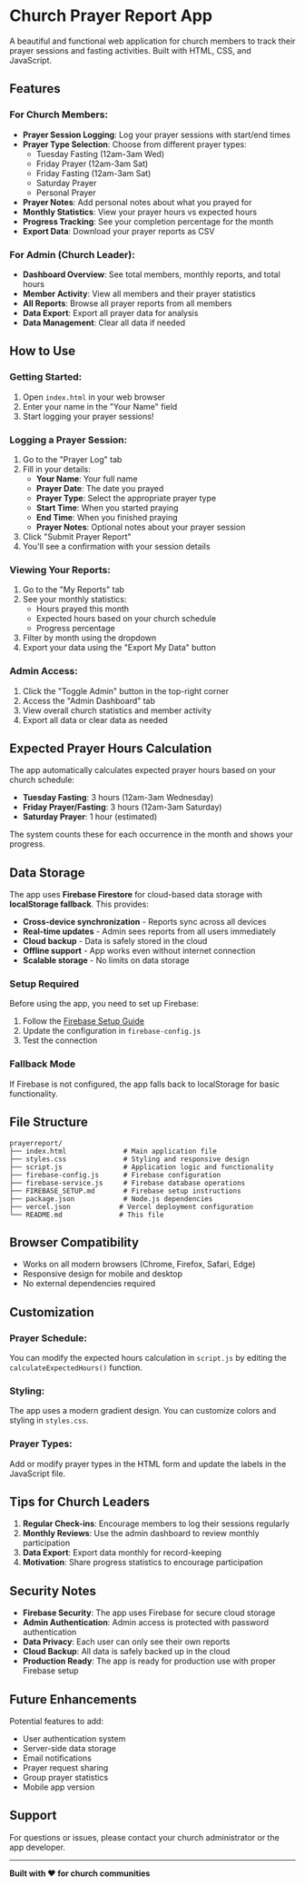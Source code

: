 # Church Prayer Report App

A beautiful and functional web application for church members to track their prayer sessions and fasting activities. Built with HTML, CSS, and JavaScript.

## Features

### For Church Members:
- **Prayer Session Logging**: Log your prayer sessions with start/end times
- **Prayer Type Selection**: Choose from different prayer types:
  - Tuesday Fasting (12am-3am Wed)
  - Friday Prayer (12am-3am Sat)
  - Friday Fasting (12am-3am Sat)
  - Saturday Prayer
  - Personal Prayer
- **Prayer Notes**: Add personal notes about what you prayed for
- **Monthly Statistics**: View your prayer hours vs expected hours
- **Progress Tracking**: See your completion percentage for the month
- **Export Data**: Download your prayer reports as CSV

### For Admin (Church Leader):
- **Dashboard Overview**: See total members, monthly reports, and total hours
- **Member Activity**: View all members and their prayer statistics
- **All Reports**: Browse all prayer reports from all members
- **Data Export**: Export all prayer data for analysis
- **Data Management**: Clear all data if needed

## How to Use

### Getting Started:
1. Open `index.html` in your web browser
2. Enter your name in the "Your Name" field
3. Start logging your prayer sessions!

### Logging a Prayer Session:
1. Go to the "Prayer Log" tab
2. Fill in your details:
   - **Your Name**: Your full name
   - **Prayer Date**: The date you prayed
   - **Prayer Type**: Select the appropriate prayer type
   - **Start Time**: When you started praying
   - **End Time**: When you finished praying
   - **Prayer Notes**: Optional notes about your prayer session
3. Click "Submit Prayer Report"
4. You'll see a confirmation with your session details

### Viewing Your Reports:
1. Go to the "My Reports" tab
2. See your monthly statistics:
   - Hours prayed this month
   - Expected hours based on your church schedule
   - Progress percentage
3. Filter by month using the dropdown
4. Export your data using the "Export My Data" button

### Admin Access:
1. Click the "Toggle Admin" button in the top-right corner
2. Access the "Admin Dashboard" tab
3. View overall church statistics and member activity
4. Export all data or clear data as needed

## Expected Prayer Hours Calculation

The app automatically calculates expected prayer hours based on your church schedule:

- **Tuesday Fasting**: 3 hours (12am-3am Wednesday)
- **Friday Prayer/Fasting**: 3 hours (12am-3am Saturday)
- **Saturday Prayer**: 1 hour (estimated)

The system counts these for each occurrence in the month and shows your progress.

## Data Storage

The app uses **Firebase Firestore** for cloud-based data storage with **localStorage fallback**. This provides:
- **Cross-device synchronization** - Reports sync across all devices
- **Real-time updates** - Admin sees reports from all users immediately
- **Cloud backup** - Data is safely stored in the cloud
- **Offline support** - App works even without internet connection
- **Scalable storage** - No limits on data storage

### Setup Required
Before using the app, you need to set up Firebase:
1. Follow the [Firebase Setup Guide](FIREBASE_SETUP.md)
2. Update the configuration in `firebase-config.js`
3. Test the connection

### Fallback Mode
If Firebase is not configured, the app falls back to localStorage for basic functionality.

## File Structure

```
prayerreport/
├── index.html              # Main application file
├── styles.css              # Styling and responsive design
├── script.js               # Application logic and functionality
├── firebase-config.js      # Firebase configuration
├── firebase-service.js     # Firebase database operations
├── FIREBASE_SETUP.md       # Firebase setup instructions
├── package.json            # Node.js dependencies
├── vercel.json            # Vercel deployment configuration
└── README.md              # This file
```

## Browser Compatibility

- Works on all modern browsers (Chrome, Firefox, Safari, Edge)
- Responsive design for mobile and desktop
- No external dependencies required

## Customization

### Prayer Schedule:
You can modify the expected hours calculation in `script.js` by editing the `calculateExpectedHours()` function.

### Styling:
The app uses a modern gradient design. You can customize colors and styling in `styles.css`.

### Prayer Types:
Add or modify prayer types in the HTML form and update the labels in the JavaScript file.

## Tips for Church Leaders

1. **Regular Check-ins**: Encourage members to log their sessions regularly
2. **Monthly Reviews**: Use the admin dashboard to review monthly participation
3. **Data Export**: Export data monthly for record-keeping
4. **Motivation**: Share progress statistics to encourage participation

## Security Notes

- **Firebase Security**: The app uses Firebase for secure cloud storage
- **Admin Authentication**: Admin access is protected with password authentication
- **Data Privacy**: Each user can only see their own reports
- **Cloud Backup**: All data is safely backed up in the cloud
- **Production Ready**: The app is ready for production use with proper Firebase setup

## Future Enhancements

Potential features to add:
- User authentication system
- Server-side data storage
- Email notifications
- Prayer request sharing
- Group prayer statistics
- Mobile app version

## Support

For questions or issues, please contact your church administrator or the app developer.

---

**Built with ❤️ for church communities**
